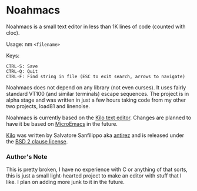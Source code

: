 Noahmacs
===

Noahmacs is a small text editor in less than 1K lines of code (counted with cloc).

Usage: nm `<filename>`

Keys:

    CTRL-S: Save
    CTRL-Q: Quit
    CTRL-F: Find string in file (ESC to exit search, arrows to navigate)

Noahmacs does not depend on any library (not even curses). It uses fairly standard VT100 (and similar terminals) escape sequences. The project is in alpha stage and was written in just a few hours taking code from my other two projects, load81 and linenoise.

Noahmacs is currently based on the [Kilo text editor](https://github.com/antirez/kilo). Changes are planned to have it be based on [MicroEmacs](https://en.wikipedia.org/wiki/MicroEMACS) in the future.

[Kilo](https://github.com/antirez/kilo) was written by Salvatore Sanfilippo aka [antirez](https://github.com/antirez) and is released under the [BSD 2 clause license](https://opensource.org/license/bsd-2-clause/).

### Author's Note
This is pretty broken, I have no experience with C or anything of that sorts, this is just a small light-hearted project to make an editor with stuff that I like.
I plan on adding more junk to it in the future.
